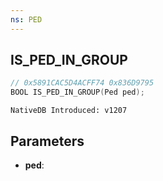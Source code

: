 ```yaml
---
ns: PED
---
```

## IS_PED_IN_GROUP

```c
// 0x5891CAC5D4ACFF74 0x836D9795
BOOL IS_PED_IN_GROUP(Ped ped);
```

```
NativeDB Introduced: v1207
```

## Parameters
* **ped**:
